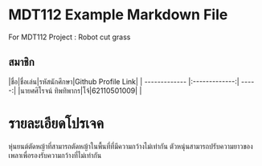 # MDT112 Example Markdown File
For MDT112 Project : Robot cut grass

## สมาชิก


|ชื่อ|ชื่อเล่น|รหัสนักศึกษา|Github Profile Link|
| ------------- |:-------------:| -----:|
|นายศศิโรจน์ ทิพทิพากร|โจ้|62110501009|
|

# รายละเอียดโปรเจค
หุ่นยนต์ตัดหญ้าที่สามารถตัดหญ้าในพื้นที่ที่มีความกว้างไม่เท่ากัน
ตัวหนุ่นสามารถปรับความยาวของเพลาเพื่อรองรับความกว้างที่ไม่เท่ากัน
